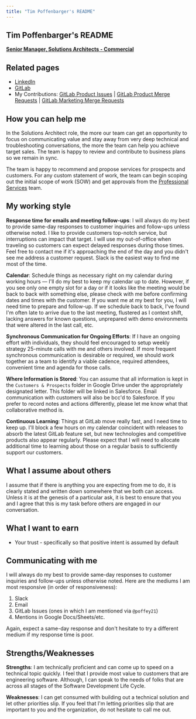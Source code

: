 ```yaml
---
title: "Tim Poffenbarger's README"
---
```


<!-- This template will help you build out your very own GitLab README, a great tool for transparently letting others know what it's like to work with you, and how you prefer to be communicated with. Each section is optional. You can remove those you aren't comfortable filling out, and add sections that are germane to you. -->

## Tim Poffenbarger's README

**[Senior Manager, Solutions Architects - Commercial](/handbook/company/team/#poffey21)**

## Related pages

<!-- Add links to relevant pages that add context to who you are. Examples include blog posts, social media profiles, portfolios, reels, personal homepages, etc. -->

- [LinkedIn](https://www.linkedin.com/in/timpoffenbarger/)
- [GitLab](https://gitlab.com/poffey21)
- My Contributions: [GitLab Product Issues](https://gitlab.com/groups/gitlab-org/-/issues?scope=all&utf8=%E2%9C%93&state=opened&author_username=poffey21) | [GitLab Product Merge Requests](https://gitlab.com/groups/gitlab-org/-/merge_requests?scope=all&utf8=%E2%9C%93&state=opened&author_username=poffey21) | [GitLab Marketing Merge Requests](https://gitlab.com/groups/gitlab-com/-/merge_requests?scope=all&utf8=%E2%9C%93&state=opened&author_username=poffey21)

<!--
## About me

[**Consider embedding a video of you working or being interviewed, along with 5-10 bullet points outlining interesting tidbits about you and your interests. Focus these on non-work attributes. Also, add detail on what GitLab values and sub-values resonate most with you. This enables ice-breakers to occur ahead of meetings.**]
-->
## How you can help me

<!-- Add 5-10 bullet points on what others can do to make your life easier when working with you. Strive to include elements that are nonobvious, or that people would not typically think to ask or consult you about. This enables others to be more efficient in helping you in a way that feels like help. -->

In the Solutions Architect role, the more our team can get an opportunity to focus on communicating value and stay away from very deep technical and troubleshooting conversations, the more the team can help you achieve target sales. The team is happy to review and contribute to business plans so we remain in sync.

The team is happy to recommend and propose services for prospects and customers. For any custom statement of work, the team can begin scoping out the initial scope of work (SOW) and get approvals from the [Professional Services](/services/) team.

## My working style

<!-- Add 5-10 bullets on how you prefer to work, interact with others, and learn. You may optionally include intel from Strength Deployment Inventory, Myers—Briggs, etc. This is most effective when you are precise and specific about your norms, assumptions, and expectations. If you are unsure what would be helpful here, ask your colleagues for their input. You may learn something from listening to outside perspective! -->

**Response time for emails and meeting follow-ups**: I will always do my best to provide same-day responses to customer inquiries and follow-ups unless otherwise noted. I like to provide customers top-notch service, but interruptions can impact that target. I will use my out-of-office when traveling so customers can expect delayed responses during those times. Feel free to contact me if it's approaching the end of the day and you didn't see me address a customer request. Slack is the easiest way to find me most of the time.

**Calendar**: Schedule things as necessary right on my calendar during working hours — I'll do my best to keep my calendar up to date. However, if you see only one empty slot for a day or if it looks like the meeting would be back to back with something else, please check with me before confirming dates and times with the customer. If you want me at my best for you, I will need time to prepare and follow-up. If we schedule back to back, I've found I'm often late to arrive due to the last meeting, flustered as I context shift, lacking answers for known questions, unprepared with demo environments that were altered in the last call, etc.

**Synchronous Communication for Ongoing Efforts**: If I have an ongoing effort with individuals, they should feel encouraged to setup weekly strategy 25-minute calls with me and others involved. If more frequent synchronous communication is desirable or required, we should work together as a team to identify a viable cadence, required attendees, convenient time and agenda for those calls.

**Where Information is Stored**: You can assume that all information is kept in the `Customers & Prospects` folder in Google Drive under the appropriately designated letter. This folder will be linked in Salesforce. Email communication with customers will also be bcc'd to Salesforce. If you prefer to record notes and actions differently, please let me know what that collaborative method is.

**Continuous Learning**: Things at GitLab move really fast, and I need time to keep up. I'll block a few hours on my calendar coincident with releases to absorb the latest GitLab feature set, but new technologies and competitive products also appear regularly. Please expect that I will need to allocate additional time to learning about those on a regular basis to sufficiently support our customers.

## What I assume about others

<!-- Add 5-10 bullets on the assumptions you typically hold when working with others. Strive to be as open with these as possible, so others understand your perspective when engaging with you on projects. Remember, the honesty put forth in these answers enables others to be more understanding and empathetic. -->

I assume that if there is anything you are expecting from me to do, it is clearly stated and written down somewhere that we both can access. Unless it is at the genesis of a particular ask, it is best to ensure that you and I agree that this is my task before others are engaged in our conversation.

## What I want to earn

<!--Consider 3-5 bullets on your goals for earning things like trust and respect, or a broader understanding of new topics. This enables others to understand what motivates you. -->

- Your trust - specifically so that positive intent is assumed by default

## Communicating with me

<!-- Consider 5-10 bullets on your communication preferences. This includes traditional styles such as verbal, textual, and visual, but you are encouraged to be precise. You can mention things like routine, availability, your travel habits, etc. This helps others understand why you communicate in the manner than you do, and it enables them to tailor their communication in a way that resonates most with you.
-->

I will always do my best to provide same-day responses to customer inquiries and follow-ups unless otherwise noted. Here are the mediums I am most responsive (in order of responsiveness):

1. Slack
1. Email
1. GitLab Issues (ones in which I am mentioned via `@poffey21`)
1. Mentions in Google Docs/Sheets/etc.

Again, expect a same-day response and don't hesitate to try a different medium if my response time is poor.

## Strengths/Weaknesses

<!-- These may be covered in the above sections. If you prefer a section devoted to strengths and weaknesses, this will enable others to lean on your areas of published expertise and offer support in weak areas without passing judgment. -->

**Strengths**: I am technically proficient and can come up to speed on a technical topic quickly. I feel that I provide most value to customers that are engineering software. Although, I can speak to the needs of folks that are across all stages of the Software Development Life Cycle.

**Weaknesses**: I can get consumed with building out a technical solution and let other priorities slip. If you feel that I'm letting priorities slip that are important to you and the organization, do not hesitate to call me out.
